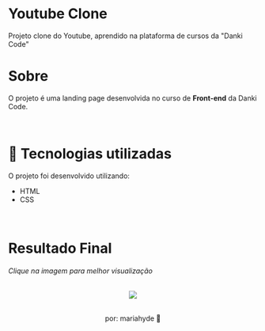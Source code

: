 # Youtube Clone
Projeto clone do Youtube, aprendido na plataforma de cursos da "Danki Code"


# Sobre

O projeto é uma landing page desenvolvida no curso de <b>Front-end</b> da Danki Code. 

<br>

# 🚀 Tecnologias utilizadas

O projeto foi desenvolvido utilizando:
- HTML 
- CSS


# <br> Resultado Final
<h6>Clique na imagem para melhor visualização</h6>

<div align="center">
  <img src="https://user-images.githubusercontent.com/91919328/199339363-fdac0485-e302-4d9f-8a60-04b52429d702.png" />
 </div>
  
</p>

<br>

<div align="center">
por: mariahyde 🦊 </div>
